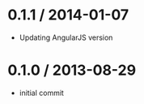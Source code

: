 
0.1.1 / 2014-01-07
==================

  * Updating AngularJS version

0.1.0 / 2013-08-29
==================

  * initial commit
